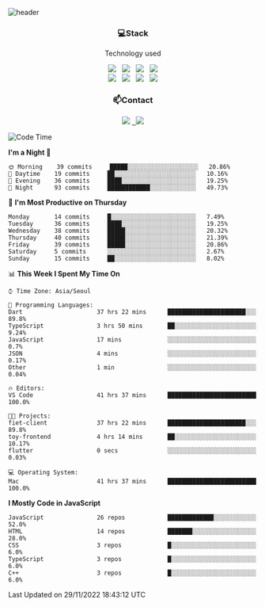 ![header](https://capsule-render.vercel.app/api?type=waving&color=gradient&height=200&text=Che-ri&fontAlign=70&fontAlignY=40&animation=twinkling)

<h3 align="center">💻Stack</h3>
<p align="center">Technology used</p>
<div align="center"><img src="https://img.shields.io/badge/HTML5-e74c3c?style=flat-square&logo=HTML5&logoColor=white"></img> &nbsp <img src="https://img.shields.io/badge/CSS3-0A84FF?style=flat-square&logo=CSS3&logoColor=white"></img> &nbsp <img src="https://img.shields.io/badge/tailwind%2Dcss-06B6D4?style=flat-square&logo=tailwindcss&logoColor=white"/></a> &nbsp <img src="https://img.shields.io/badge/styled%2Dcomponents-DB7093?style=flat-square&logo=styled%2Dcomponents&logoColor=white"/></a>
<br><img src="https://img.shields.io/badge/JavaScript-FFCD11?style=flat-square&logo=JavaScript&logoColor=white"></img> &nbsp <img src="https://img.shields.io/badge/React-00BCF6?style=flat-square&logo=React&logoColor=white"></img> &nbsp <img src="https://img.shields.io/badge/Redux-764ABC?style=flat-square&logo=Redux&logoColor=white"/> &nbsp <img src="https://img.shields.io/badge/Zustand-582D3E?style=flat-square&logo=Zustand&logoColor=white"/></a></div> 

<h3 align="center">📫Contact</h3>
<div align="center"><a href="https://cheri.tistory.com/"><img src="https://img.shields.io/badge/Cheri-AD29B6?style=flat-square&logo=Tidal&logoColor=white"/></a> <a href="rnjs1135@gmail.com"> &nbsp <img src="https://img.shields.io/badge/Gmail-EA4335?style=flat-square&logo=Gmail&logoColor=white"/></a></div>

<!--START_SECTION:waka-->
![Code Time](http://img.shields.io/badge/Code%20Time-1%2C851%20hrs%2023%20mins-blue)

**I'm a Night 🦉** 

```text
🌞 Morning    39 commits     █████░░░░░░░░░░░░░░░░░░░░   20.86% 
🌆 Daytime    19 commits     ██░░░░░░░░░░░░░░░░░░░░░░░   10.16% 
🌃 Evening    36 commits     ████░░░░░░░░░░░░░░░░░░░░░   19.25% 
🌙 Night      93 commits     ████████████░░░░░░░░░░░░░   49.73%

```
📅 **I'm Most Productive on Thursday** 

```text
Monday       14 commits     █░░░░░░░░░░░░░░░░░░░░░░░░   7.49% 
Tuesday      36 commits     ████░░░░░░░░░░░░░░░░░░░░░   19.25% 
Wednesday    38 commits     █████░░░░░░░░░░░░░░░░░░░░   20.32% 
Thursday     40 commits     █████░░░░░░░░░░░░░░░░░░░░   21.39% 
Friday       39 commits     █████░░░░░░░░░░░░░░░░░░░░   20.86% 
Saturday     5 commits      ░░░░░░░░░░░░░░░░░░░░░░░░░   2.67% 
Sunday       15 commits     ██░░░░░░░░░░░░░░░░░░░░░░░   8.02%

```


📊 **This Week I Spent My Time On** 

```text
⌚︎ Time Zone: Asia/Seoul

💬 Programming Languages: 
Dart                     37 hrs 22 mins      ██████████████████████░░░   89.8% 
TypeScript               3 hrs 50 mins       ██░░░░░░░░░░░░░░░░░░░░░░░   9.24% 
JavaScript               17 mins             ░░░░░░░░░░░░░░░░░░░░░░░░░   0.7% 
JSON                     4 mins              ░░░░░░░░░░░░░░░░░░░░░░░░░   0.17% 
Other                    1 min               ░░░░░░░░░░░░░░░░░░░░░░░░░   0.04%

🔥 Editors: 
VS Code                  41 hrs 37 mins      █████████████████████████   100.0%

🐱‍💻 Projects: 
fiet-client              37 hrs 22 mins      ██████████████████████░░░   89.8% 
toy-frontend             4 hrs 14 mins       ██░░░░░░░░░░░░░░░░░░░░░░░   10.17% 
flutter                  0 secs              ░░░░░░░░░░░░░░░░░░░░░░░░░   0.03%

💻 Operating System: 
Mac                      41 hrs 37 mins      █████████████████████████   100.0%

```

**I Mostly Code in JavaScript** 

```text
JavaScript               26 repos            █████████████░░░░░░░░░░░░   52.0% 
HTML                     14 repos            ███████░░░░░░░░░░░░░░░░░░   28.0% 
CSS                      3 repos             █░░░░░░░░░░░░░░░░░░░░░░░░   6.0% 
TypeScript               3 repos             █░░░░░░░░░░░░░░░░░░░░░░░░   6.0% 
C++                      3 repos             █░░░░░░░░░░░░░░░░░░░░░░░░   6.0%

```



 Last Updated on 29/11/2022 18:43:12 UTC
<!--END_SECTION:waka-->
